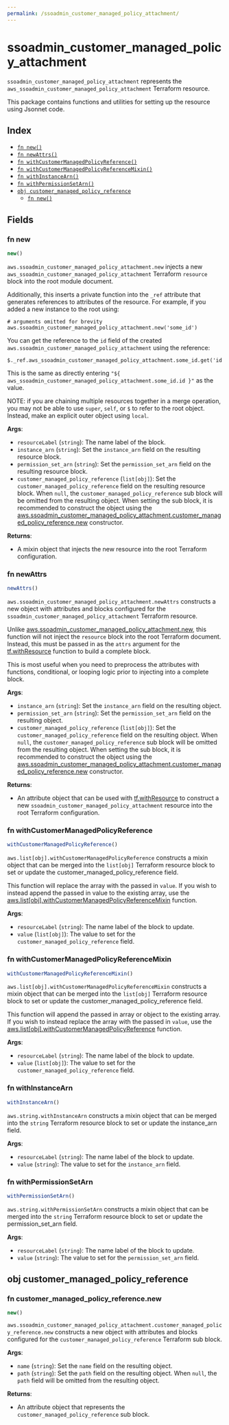 ```yaml
---
permalink: /ssoadmin_customer_managed_policy_attachment/
---
```


# ssoadmin_customer_managed_policy_attachment

`ssoadmin_customer_managed_policy_attachment` represents the `aws_ssoadmin_customer_managed_policy_attachment` Terraform resource.



This package contains functions and utilities for setting up the resource using Jsonnet code.


## Index

* [`fn new()`](#fn-new)
* [`fn newAttrs()`](#fn-newattrs)
* [`fn withCustomerManagedPolicyReference()`](#fn-withcustomermanagedpolicyreference)
* [`fn withCustomerManagedPolicyReferenceMixin()`](#fn-withcustomermanagedpolicyreferencemixin)
* [`fn withInstanceArn()`](#fn-withinstancearn)
* [`fn withPermissionSetArn()`](#fn-withpermissionsetarn)
* [`obj customer_managed_policy_reference`](#obj-customer_managed_policy_reference)
  * [`fn new()`](#fn-customer_managed_policy_referencenew)

## Fields

### fn new

```ts
new()
```


`aws.ssoadmin_customer_managed_policy_attachment.new` injects a new `aws_ssoadmin_customer_managed_policy_attachment` Terraform `resource`
block into the root module document.

Additionally, this inserts a private function into the `_ref` attribute that generates references to attributes of the
resource. For example, if you added a new instance to the root using:

    # arguments omitted for brevity
    aws.ssoadmin_customer_managed_policy_attachment.new('some_id')

You can get the reference to the `id` field of the created `aws.ssoadmin_customer_managed_policy_attachment` using the reference:

    $._ref.aws_ssoadmin_customer_managed_policy_attachment.some_id.get('id')

This is the same as directly entering `"${ aws_ssoadmin_customer_managed_policy_attachment.some_id.id }"` as the value.

NOTE: if you are chaining multiple resources together in a merge operation, you may not be able to use `super`, `self`,
or `$` to refer to the root object. Instead, make an explicit outer object using `local`.

**Args**:
  - `resourceLabel` (`string`): The name label of the block.
  - `instance_arn` (`string`): Set the `instance_arn` field on the resulting resource block.
  - `permission_set_arn` (`string`): Set the `permission_set_arn` field on the resulting resource block.
  - `customer_managed_policy_reference` (`list[obj]`): Set the `customer_managed_policy_reference` field on the resulting resource block. When `null`, the `customer_managed_policy_reference` sub block will be omitted from the resulting object. When setting the sub block, it is recommended to construct the object using the [aws.ssoadmin_customer_managed_policy_attachment.customer_managed_policy_reference.new](#fn-customer_managed_policy_referencenew) constructor.

**Returns**:
- A mixin object that injects the new resource into the root Terraform configuration.


### fn newAttrs

```ts
newAttrs()
```


`aws.ssoadmin_customer_managed_policy_attachment.newAttrs` constructs a new object with attributes and blocks configured for the `ssoadmin_customer_managed_policy_attachment`
Terraform resource.

Unlike [aws.ssoadmin_customer_managed_policy_attachment.new](#fn-new), this function will not inject the `resource`
block into the root Terraform document. Instead, this must be passed in as the `attrs` argument for the
[tf.withResource](https://github.com/tf-libsonnet/core/tree/main/docs#fn-withresource) function to build a complete block.

This is most useful when you need to preprocess the attributes with functions, conditional, or looping logic prior to
injecting into a complete block.

**Args**:
  - `instance_arn` (`string`): Set the `instance_arn` field on the resulting object.
  - `permission_set_arn` (`string`): Set the `permission_set_arn` field on the resulting object.
  - `customer_managed_policy_reference` (`list[obj]`): Set the `customer_managed_policy_reference` field on the resulting object. When `null`, the `customer_managed_policy_reference` sub block will be omitted from the resulting object. When setting the sub block, it is recommended to construct the object using the [aws.ssoadmin_customer_managed_policy_attachment.customer_managed_policy_reference.new](#fn-customer_managed_policy_referencenew) constructor.

**Returns**:
  - An attribute object that can be used with [tf.withResource](https://github.com/tf-libsonnet/core/tree/main/docs#fn-withresource) to construct a new `ssoadmin_customer_managed_policy_attachment` resource into the root Terraform configuration.


### fn withCustomerManagedPolicyReference

```ts
withCustomerManagedPolicyReference()
```

`aws.list[obj].withCustomerManagedPolicyReference` constructs a mixin object that can be merged into the `list[obj]`
Terraform resource block to set or update the customer_managed_policy_reference field.

This function will replace the array with the passed in `value`. If you wish to instead append the
passed in value to the existing array, use the [aws.list[obj].withCustomerManagedPolicyReferenceMixin](TODO) function.


**Args**:
  - `resourceLabel` (`string`): The name label of the block to update.
  - `value` (`list[obj]`): The value to set for the `customer_managed_policy_reference` field.


### fn withCustomerManagedPolicyReferenceMixin

```ts
withCustomerManagedPolicyReferenceMixin()
```

`aws.list[obj].withCustomerManagedPolicyReferenceMixin` constructs a mixin object that can be merged into the `list[obj]`
Terraform resource block to set or update the customer_managed_policy_reference field.

This function will append the passed in array or object to the existing array. If you wish
to instead replace the array with the passed in `value`, use the [aws.list[obj].withCustomerManagedPolicyReference](TODO)
function.


**Args**:
  - `resourceLabel` (`string`): The name label of the block to update.
  - `value` (`list[obj]`): The value to set for the `customer_managed_policy_reference` field.


### fn withInstanceArn

```ts
withInstanceArn()
```

`aws.string.withInstanceArn` constructs a mixin object that can be merged into the `string`
Terraform resource block to set or update the instance_arn field.



**Args**:
  - `resourceLabel` (`string`): The name label of the block to update.
  - `value` (`string`): The value to set for the `instance_arn` field.


### fn withPermissionSetArn

```ts
withPermissionSetArn()
```

`aws.string.withPermissionSetArn` constructs a mixin object that can be merged into the `string`
Terraform resource block to set or update the permission_set_arn field.



**Args**:
  - `resourceLabel` (`string`): The name label of the block to update.
  - `value` (`string`): The value to set for the `permission_set_arn` field.


## obj customer_managed_policy_reference



### fn customer_managed_policy_reference.new

```ts
new()
```


`aws.ssoadmin_customer_managed_policy_attachment.customer_managed_policy_reference.new` constructs a new object with attributes and blocks configured for the `customer_managed_policy_reference`
Terraform sub block.



**Args**:
  - `name` (`string`): Set the `name` field on the resulting object.
  - `path` (`string`): Set the `path` field on the resulting object. When `null`, the `path` field will be omitted from the resulting object.

**Returns**:
  - An attribute object that represents the `customer_managed_policy_reference` sub block.
